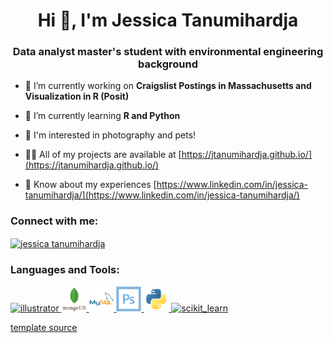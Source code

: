 <h1 align="center">Hi 👋, I'm Jessica Tanumihardja</h1>
<h3 align="center">Data analyst master's student with environmental engineering background</h3>

- 🔭 I’m currently working on **Craigslist Postings in Massachusetts and Visualization in R (Posit)**

- 🌱 I’m currently learning **R and Python**

- 👀 I'm interested in photography and pets!

- 👨‍💻 All of my projects are available at [https://jtanumihardja.github.io/](https://jtanumihardja.github.io/)

- 📄 Know about my experiences [https://www.linkedin.com/in/jessica-tanumihardja/](https://www.linkedin.com/in/jessica-tanumihardja/)

<h3 align="left">Connect with me:</h3>
<p align="left">
<a href="https://linkedin.com/in/jessica tanumihardja" target="blank"><img align="center" src="https://raw.githubusercontent.com/rahuldkjain/github-profile-readme-generator/master/src/images/icons/Social/linked-in-alt.svg" alt="jessica tanumihardja" height="30" width="40" /></a>
</p>

<h3 align="left">Languages and Tools:</h3>
<p align="left"> <a href="https://www.adobe.com/in/products/illustrator.html" target="_blank" rel="noreferrer"> <img src="https://www.vectorlogo.zone/logos/adobe_illustrator/adobe_illustrator-icon.svg" alt="illustrator" width="40" height="40"/> </a> <a href="https://www.mongodb.com/" target="_blank" rel="noreferrer"> <img src="https://raw.githubusercontent.com/devicons/devicon/master/icons/mongodb/mongodb-original-wordmark.svg" alt="mongodb" width="40" height="40"/> </a> <a href="https://www.mysql.com/" target="_blank" rel="noreferrer"> <img src="https://raw.githubusercontent.com/devicons/devicon/master/icons/mysql/mysql-original-wordmark.svg" alt="mysql" width="40" height="40"/> </a> <a href="https://www.photoshop.com/en" target="_blank" rel="noreferrer"> <img src="https://raw.githubusercontent.com/devicons/devicon/master/icons/photoshop/photoshop-line.svg" alt="photoshop" width="40" height="40"/> </a> <a href="https://www.python.org" target="_blank" rel="noreferrer"> <img src="https://raw.githubusercontent.com/devicons/devicon/master/icons/python/python-original.svg" alt="python" width="40" height="40"/> </a> <a href="https://scikit-learn.org/" target="_blank" rel="noreferrer"> <img src="https://upload.wikimedia.org/wikipedia/commons/0/05/Scikit_learn_logo_small.svg" alt="scikit_learn" width="40" height="40"/> </a> </p>

[template source](https://rahuldkjain.github.io/gh-profile-readme-generator/) 
